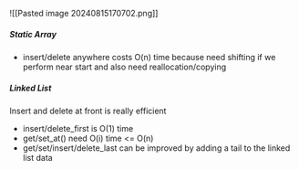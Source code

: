 ![[Pasted image 20240815170702.png]]
##### Static Array
- insert/delete anywhere costs O(n) time because need shifting if we perform near start and also need reallocation/copying
##### Linked List

Insert and delete at front is really efficient
- insert/delete_first is O(1) time
- get/set_at() need O(i) time <= O(n)
- get/set/insert/delete_last can be improved by adding a tail to the linked list data